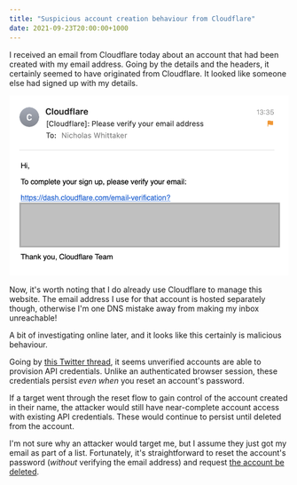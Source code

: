 ```yaml
---
title: "Suspicious account creation behaviour from Cloudflare"
date: 2021-09-23T20:00:00+1000
---
```


I received an email from Cloudflare today about an account that had been created with my email address. Going by the details and the headers, it certainly seemed to have originated from Cloudflare. It looked like someone else had signed up with my details.

![An email from Cloudflare with an account verification link reading "Hi. To complete your sign up, please verify your email. Thank you, Cloudflare Team"](./1.png)

Now, it's worth noting that I do already use Cloudflare to manage this website. The email address I use for that account is hosted separately though, otherwise I'm one DNS mistake away from making my inbox unreachable!

A bit of investigating online later, and it looks like this certainly is malicious behaviour.

Going by [this Twitter thread](https://twitter.com/andrewfergusson/status/1440617619845877771), it seems unverified accounts are able to provision API credentials. Unlike an authenticated browser session, these credentials persist _even when_ you reset an account's password.

If a target went through the reset flow to gain control of the account created in their name, the attacker would still have near-complete account access with existing API credentials. These would continue to persist until deleted from the account.

I'm not sure why an attacker would target me, but I assume they just got my email as part of a list. Fortunately, it's straightforward to reset the account's password (_without_ verifying the email address) and request [the account be deleted](https://developers.cloudflare.com/fundamentals/account-and-billing/account-maintenance/delete-account/).
